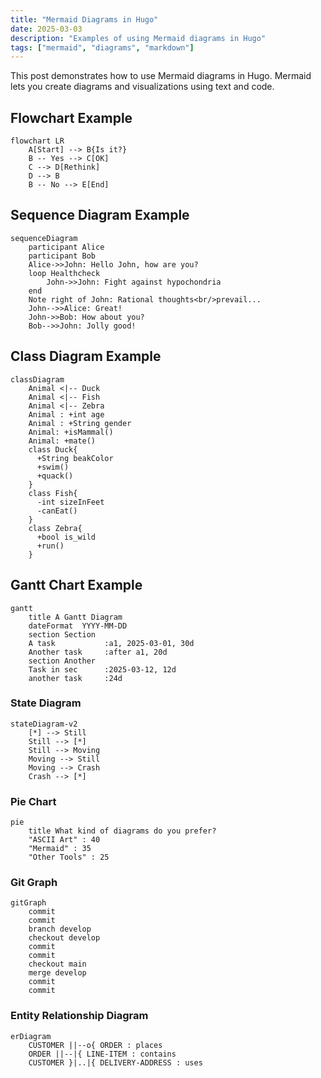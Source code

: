```yaml
---
title: "Mermaid Diagrams in Hugo"
date: 2025-03-03
description: "Examples of using Mermaid diagrams in Hugo"
tags: ["mermaid", "diagrams", "markdown"]
---
```


This post demonstrates how to use Mermaid diagrams in Hugo. Mermaid lets you create diagrams and visualizations using text and code.

## Flowchart Example

```mermaid
flowchart LR
    A[Start] --> B{Is it?}
    B -- Yes --> C[OK]
    C --> D[Rethink]
    D --> B
    B -- No --> E[End]
```

## Sequence Diagram Example

```mermaid
sequenceDiagram
    participant Alice
    participant Bob
    Alice->>John: Hello John, how are you?
    loop Healthcheck
        John->>John: Fight against hypochondria
    end
    Note right of John: Rational thoughts<br/>prevail...
    John-->>Alice: Great!
    John->>Bob: How about you?
    Bob-->>John: Jolly good!
```

## Class Diagram Example

```mermaid
classDiagram
    Animal <|-- Duck
    Animal <|-- Fish
    Animal <|-- Zebra
    Animal : +int age
    Animal : +String gender
    Animal: +isMammal()
    Animal: +mate()
    class Duck{
      +String beakColor
      +swim()
      +quack()
    }
    class Fish{
      -int sizeInFeet
      -canEat()
    }
    class Zebra{
      +bool is_wild
      +run()
    }
```

## Gantt Chart Example

```mermaid
gantt
    title A Gantt Diagram
    dateFormat  YYYY-MM-DD
    section Section
    A task           :a1, 2025-03-01, 30d
    Another task     :after a1, 20d
    section Another
    Task in sec      :2025-03-12, 12d
    another task     :24d
```

### State Diagram

```mermaid
stateDiagram-v2
    [*] --> Still
    Still --> [*]
    Still --> Moving
    Moving --> Still
    Moving --> Crash
    Crash --> [*]
```

### Pie Chart

```mermaid
pie
    title What kind of diagrams do you prefer?
    "ASCII Art" : 40
    "Mermaid" : 35
    "Other Tools" : 25
```

### Git Graph

```mermaid
gitGraph
    commit
    commit
    branch develop
    checkout develop
    commit
    commit
    checkout main
    merge develop
    commit
    commit
```

### Entity Relationship Diagram

```mermaid
erDiagram
    CUSTOMER ||--o{ ORDER : places
    ORDER ||--|{ LINE-ITEM : contains
    CUSTOMER }|..|{ DELIVERY-ADDRESS : uses
```